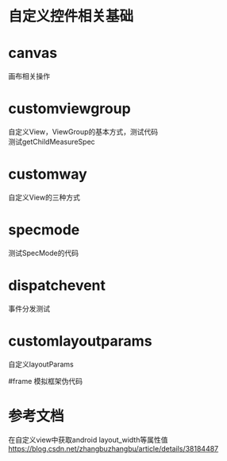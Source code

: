 # 自定义控件相关基础  

# canvas  
画布相关操作  

# customviewgroup   
自定义View，ViewGroup的基本方式，测试代码  
测试getChildMeasureSpec  

# customway  
自定义View的三种方式  

# specmode  
测试SpecMode的代码  

# dispatchevent
事件分发测试

# customlayoutparams  
自定义layoutParams


#frame 模拟框架伪代码

# 参考文档
在自定义view中获取android layout_width等属性值
https://blog.csdn.net/zhangbuzhangbu/article/details/38184487







